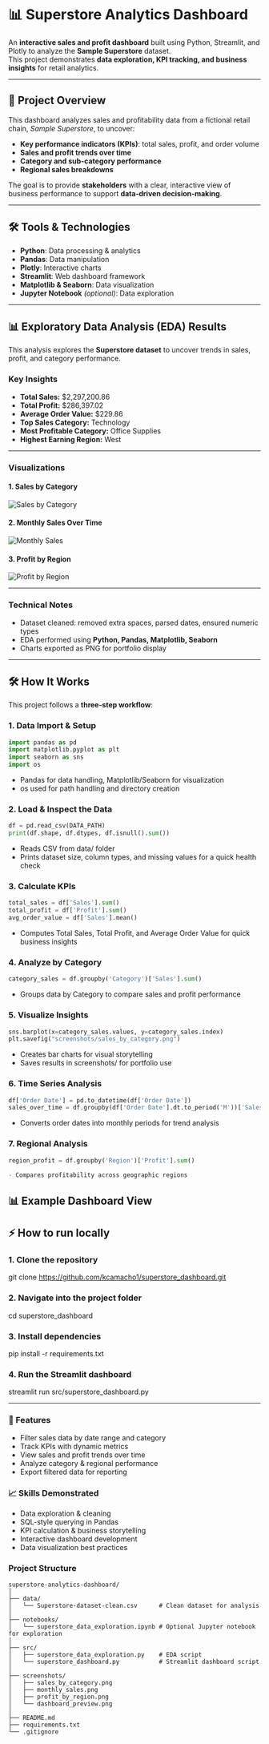 # 📊 Superstore Analytics Dashboard

An **interactive sales and profit dashboard** built using Python, Streamlit, and Plotly to analyze the **Sample Superstore** dataset.  
This project demonstrates **data exploration, KPI tracking, and business insights** for retail analytics.

---

## 🚀 Project Overview
This dashboard analyzes sales and profitability data from a fictional retail chain, *Sample Superstore*, to uncover:
- **Key performance indicators (KPIs)**: total sales, profit, and order volume
- **Sales and profit trends over time**
- **Category and sub-category performance**
- **Regional sales breakdowns**

The goal is to provide **stakeholders** with a clear, interactive view of business performance to support **data‑driven decision‑making**.

---

## 🛠 Tools & Technologies
- **Python**: Data processing & analytics
- **Pandas**: Data manipulation
- **Plotly**: Interactive charts
- **Streamlit**: Web dashboard framework
- **Matplotlib & Seaborn**: Data visualization
- **Jupyter Notebook** *(optional)*: Data exploration

---

## 📊 Exploratory Data Analysis (EDA) Results

This analysis explores the **Superstore dataset** to uncover trends in sales, profit, and category performance.

### **Key Insights**
- **Total Sales:** \$2,297,200.86  
- **Total Profit:** \$286,397.02  
- **Average Order Value:** \$229.86  
- **Top Sales Category:** Technology  
- **Most Profitable Category:** Office Supplies  
- **Highest Earning Region:** West

---

### **Visualizations**
#### **1. Sales by Category**
![Sales by Category](screenshots/sales_by_category.png)

#### **2. Monthly Sales Over Time**
![Monthly Sales](screenshots/monthly_sales.png)

#### **3. Profit by Region**
![Profit by Region](screenshots/profit_by_region.png)

---

### **Technical Notes**
- Dataset cleaned: removed extra spaces, parsed dates, ensured numeric types
- EDA performed using **Python, Pandas, Matplotlib, Seaborn**
- Charts exported as PNG for portfolio display

---

## 🛠 How It Works

This project follows a **three‑step workflow**:

### **1. Data Import & Setup**
```python
import pandas as pd
import matplotlib.pyplot as plt
import seaborn as sns
import os
```
- Pandas for data handling, Matplotlib/Seaborn for visualization
- os used for path handling and directory creation

### **2. Load & Inspect the Data**
```python
df = pd.read_csv(DATA_PATH)
print(df.shape, df.dtypes, df.isnull().sum())
```
- Reads CSV from data/ folder
- Prints dataset size, column types, and missing values for a quick health check

### **3. Calculate KPIs**
```python
total_sales = df['Sales'].sum()
total_profit = df['Profit'].sum()
avg_order_value = df['Sales'].mean()
```
- Computes Total Sales, Total Profit, and Average Order Value for quick business insights

### **4. Analyze by Category**
```python
category_sales = df.groupby('Category')['Sales'].sum()
```
- Groups data by Category to compare sales and profit performance

### **5. Visualize Insights**
```python
sns.barplot(x=category_sales.values, y=category_sales.index)
plt.savefig("screenshots/sales_by_category.png")
```
- Creates bar charts for visual storytelling
- Saves results in screenshots/ for portfolio use

### **6. Time Series Analysis**
```python
df['Order Date'] = pd.to_datetime(df['Order Date'])
sales_over_time = df.groupby(df['Order Date'].dt.to_period('M'))['Sales'].sum()
```
- Converts order dates into monthly periods for trend analysis

### **7. Regional Analysis**
```python
region_profit = df.groupby('Region')['Profit'].sum()

- Compares profitability across geographic regions
```

## 📊 Example Dashboard View

## ⚡ How to run locally
### 1. Clone the repository
git clone https://github.com/kcamacho1/superstore_dashboard.git

### 2. Navigate into the project folder
cd superstore_dashboard

### 3. Install dependencies
pip install -r requirements.txt

### 4. Run the Streamlit dashboard
streamlit run src/superstore_dashboard.py

---

### 📌 Features
- Filter sales data by date range and category
- Track KPIs with dynamic metrics
- View sales and profit trends over time
- Analyze category & regional performance
- Export filtered data for reporting

### 📈 Skills Demonstrated
- Data exploration & cleaning
- SQL-style querying in Pandas
- KPI calculation & business storytelling
- Interactive dashboard development
- Data visualization best practices

### Project Structure
```
superstore-analytics-dashboard/
│
├── data/
│   └── Superstore-dataset-clean.csv      # Clean dataset for analysis
│
├── notebooks/
│   └── superstore_data_exploration.ipynb # Optional Jupyter notebook for exploration
│
├── src/
│   ├── superstore_data_exploration.py    # EDA script
│   └── superstore_dashboard.py           # Streamlit dashboard script
│
├── screenshots/
│   ├── sales_by_category.png
│   ├── monthly_sales.png
│   ├── profit_by_region.png
│   └── dashboard_preview.png
│
├── README.md
├── requirements.txt
└── .gitignore
```